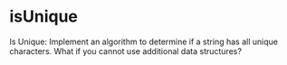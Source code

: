 # isUnique
Is Unique: Implement an algorithm to determine if a string has all unique characters. What if you cannot use additional data structures? 
